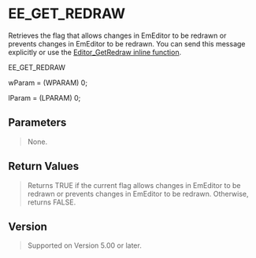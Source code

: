 # EE\_GET\_REDRAW

Retrieves the flag that allows changes in EmEditor to be redrawn or prevents changes in EmEditor
to be redrawn. You can send this
message explicitly or use the [Editor\_GetRedraw inline function](../macro/editor_getredraw).

EE\_GET\_REDRAW

wParam = (WPARAM) 0;

lParam = (LPARAM) 0;

## Parameters

> None.

## Return Values

> Returns TRUE if the current flag allows changes in EmEditor to be redrawn or prevents changes in EmEditor to be redrawn. Otherwise, returns FALSE.

## Version

> Supported on Version 5.00 or later.
